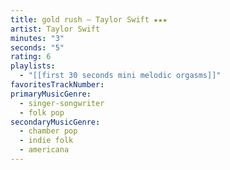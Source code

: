 ```yaml
---
title: gold rush — Taylor Swift ★★★
artist: Taylor Swift
minutes: "3"
seconds: "5"
rating: 6
playlists:
  - "[[first 30 seconds mini melodic orgasms]]"
favoritesTrackNumber:
primaryMusicGenre:
  - singer-songwriter
  - folk pop
secondaryMusicGenre:
  - chamber pop
  - indie folk
  - americana
---
```

